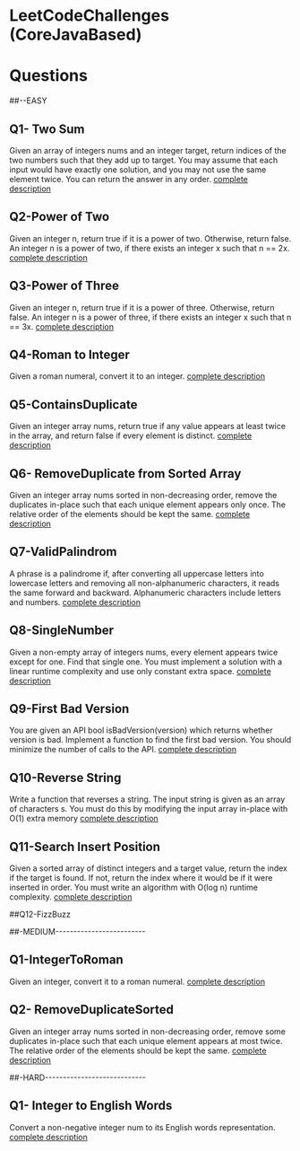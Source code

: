 # LeetCodeChallenges (CoreJavaBased)

# Questions
##--EASY
## Q1- Two Sum
Given an array of integers nums and an integer target, return indices of the two numbers such that they add up to target.
You may assume that each input would have exactly one solution, and you may not use the same element twice.
You can return the answer in any order.
[complete description](https://leetcode.com/problems/two-sum/)

## Q2-Power of Two
Given an integer n, return true if it is a power of two. Otherwise, return false.
An integer n is a power of two, if there exists an integer x such that n == 2x.
[complete description](https://leetcode.com/problems/power-of-two/)

## Q3-Power of Three
Given an integer n, return true if it is a power of three. Otherwise, return false.
An integer n is a power of three, if there exists an integer x such that n == 3x.
[complete description](https://leetcode.com/problems/power-of-three/)

## Q4-Roman to Integer
Given a roman numeral, convert it to an integer.
[complete description](https://leetcode.com/problems/roman-to-integer/)

## Q5-ContainsDuplicate
Given an integer array nums, return true if any value appears at least twice in the array, and return false if every element is distinct.
[complete description](https://leetcode.com/problems/contains-duplicate/)

## Q6- RemoveDuplicate from Sorted Array
Given an integer array nums sorted in non-decreasing order, remove the duplicates in-place such that each unique element appears only once. The relative order of the elements should be kept the same.
[complete description](https://leetcode.com/problems/remove-duplicates-from-sorted-array/)

## Q7-ValidPalindrom
A phrase is a palindrome if, after converting all uppercase letters into lowercase letters and removing all non-alphanumeric characters, it reads the same forward and backward. Alphanumeric characters include letters and numbers.
[complete description](https://leetcode.com/problems/valid-palindrome/)

## Q8-SingleNumber
Given a non-empty array of integers nums, every element appears twice except for one. Find that single one.
You must implement a solution with a linear runtime complexity and use only constant extra space.
[complete description](https://leetcode.com/problems/single-number/)

## Q9-First Bad Version
You are given an API bool isBadVersion(version) which returns whether version is bad. Implement a function to find the first bad version. You should minimize the number of calls to the API.
[complete description](https://leetcode.com/problems/first-bad-version/)

## Q10-Reverse String
Write a function that reverses a string. The input string is given as an array of characters s.
You must do this by modifying the input array in-place with O(1) extra memory
[complete description](https://leetcode.com/problems/reverse-string/)

## Q11-Search Insert Position
Given a sorted array of distinct integers and a target value, return the index if the target is found. If not, return the index where it would be if it were inserted in order.
You must write an algorithm with O(log n) runtime complexity.
[complete description](https://leetcode.com/problems/search-insert-position/)


##Q12-FizzBuzz

##-MEDIUM-------------------------
## Q1-IntegerToRoman
Given an integer, convert it to a roman numeral.
[complete description](https://leetcode.com/problems/integer-to-roman/)

## Q2- RemoveDuplicateSorted
Given an integer array nums sorted in non-decreasing order, remove some duplicates in-place such that each unique element appears at most twice. The relative order of the elements should be kept the same.
[complete description](https://leetcode.com/problems/remove-duplicates-from-sorted-array-ii/)

##-HARD----------------------------

## Q1- Integer to English Words
Convert a non-negative integer num to its English words representation.
[complete description](https://leetcode.com/problems/integer-to-english-words/)
